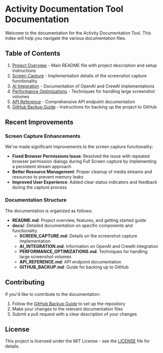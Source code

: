 # Activity Documentation Tool Documentation

Welcome to the documentation for the Activity Documentation Tool. This index will help you navigate the various documentation files.

## Table of Contents

1. [Project Overview](../README.md) - Main README file with project description and setup instructions
2. [Screen Capture](SCREEN_CAPTURE.md) - Implementation details of the screenshot capture functionality
3. [AI Integration](AI_INTEGRATION.md) - Documentation of OpenAI and CrewAI implementations
4. [Performance Optimizations](PERFORMANCE_OPTIMIZATIONS.md) - Techniques for handling large screenshot volumes
5. [API Reference](API_REFERENCE.md) - Comprehensive API endpoint documentation
6. [GitHub Backup Guide](GITHUB_BACKUP.md) - Instructions for backing up the project to GitHub

## Recent Improvements

### Screen Capture Enhancements

We've made significant improvements to the screen capture functionality:

- **Fixed Browser Permissions Issue**: Resolved the issue with repeated browser permission dialogs during Full Screen capture by implementing a persistent stream approach
- **Better Resource Management**: Proper cleanup of media streams and resources to prevent memory leaks
- **Improved User Experience**: Added clear status indicators and feedback during the capture process

### Documentation Structure

The documentation is organized as follows:

- **README.md**: Project overview, features, and getting started guide
- **docs/**: Detailed documentation on specific components and functionality
  - **SCREEN_CAPTURE.md**: Details on the screenshot capture implementation
  - **AI_INTEGRATION.md**: Information on OpenAI and CrewAI integration
  - **PERFORMANCE_OPTIMIZATIONS.md**: Techniques for handling large screenshot volumes
  - **API_REFERENCE.md**: API endpoint documentation
  - **GITHUB_BACKUP.md**: Guide for backing up to GitHub

## Contributing

If you'd like to contribute to the documentation:

1. Follow the [GitHub Backup Guide](GITHUB_BACKUP.md) to set up the repository
2. Make your changes to the relevant documentation files
3. Submit a pull request with a clear description of your changes

## License

This project is licensed under the MIT License - see the [LICENSE](../LICENSE) file for details.